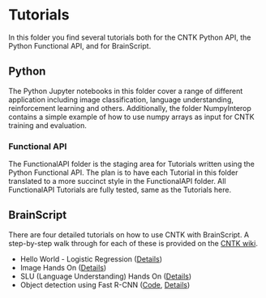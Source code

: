 # Tutorials

In this folder you find several tutorials both for the CNTK Python API, the Python Functional API, and for BrainScript. 

## Python

The Python Jupyter notebooks in this folder cover a range of different application including 
image classification, language understanding, reinforcement learning and others. 
Additionally, the folder NumpyInterop contains a simple example of how to use 
numpy arrays as input for CNTK training and evaluation.

### Functional API

The FunctionalAPI folder is the staging area for Tutorials written using the Python Functional API. 
The plan is to have each Tutorial in this folder translated to a more succinct style in the FunctionalAPI folder.
All FunctionalAPI Tutorials are fully tested, same as the Tutorials here.


## BrainScript

There are four detailed tutorials on how to use CNTK with BrainScript. 
A step-by-step walk through for each of these is provided on the [CNTK wiki](https://github.com/Microsoft/CNTK/wiki/Tutorials).

* Hello World - Logistic Regression ([Details](https://github.com/Microsoft/CNTK/wiki/Tutorial))
* Image Hands On ([Details](https://github.com/Microsoft/CNTK/wiki/Hands-On-Labs-Image-Recognition)) 
* SLU (Language Understanding) Hands On ([Details](https://github.com/Microsoft/CNTK/wiki/Hands-On-Labs-Language-Understanding))
* Object detection using Fast R-CNN ([Code](https://github.com/Microsoft/CNTK/tree/master/Examples/Image/Detection/FastRCNN), [Details](https://github.com/Microsoft/CNTK/wiki/Object-Detection-using-Fast-R-CNN))
